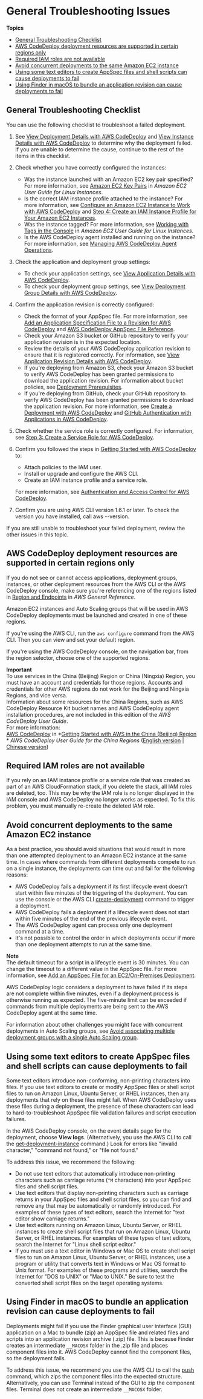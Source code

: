# General Troubleshooting Issues<a name="troubleshooting-general"></a>

**Topics**
+ [General Troubleshooting Checklist](#troubleshooting-checklist)
+ [AWS CodeDeploy deployment resources are supported in certain regions only](#troubleshooting-supported-regions)
+ [Required IAM roles are not available](#troubleshooting-iam-cloudformation)
+ [Avoid concurrent deployments to the same Amazon EC2 instance](#troubleshooting-concurrent-deployments)
+ [Using some text editors to create AppSpec files and shell scripts can cause deployments to fail](#troubleshooting-text-editors)
+ [Using Finder in macOS to bundle an application revision can cause deployments to fail](#troubleshooting-bundle-with-finder)

## General Troubleshooting Checklist<a name="troubleshooting-checklist"></a>

You can use the following checklist to troubleshoot a failed deployment\.

1. See [View Deployment Details with AWS CodeDeploy](deployments-view-details.md) and [View Instance Details with AWS CodeDeploy](instances-view-details.md) to determine why the deployment failed\. If you are unable to determine the cause, continue to the rest of the items in this checklist\.

1. Check whether you have correctly configured the instances:
   + Was the instance launched with an Amazon EC2 key pair specified? For more information, see [Amazon EC2 Key Pairs](http://docs.aws.amazon.com/AWSEC2/latest/UserGuide/ec2-key-pairs.html) in *Amazon EC2 User Guide for Linux Instances*\.
   + Is the correct IAM instance profile attached to the instance? For more information, see [Configure an Amazon EC2 Instance to Work with AWS CodeDeploy](instances-ec2-configure.md) and [Step 4: Create an IAM Instance Profile for Your Amazon EC2 Instances](getting-started-create-iam-instance-profile.md)\.
   + Was the instance tagged? For more information, see [Working with Tags in the Console](http://docs.aws.amazon.com/AWSEC2/latest/UserGuide/Using_Tags.html#Using_Tags_Console) in *Amazon EC2 User Guide for Linux Instances*\.
   + Is the AWS CodeDeploy agent installed and running on the instance? For more information, see [Managing AWS CodeDeploy Agent Operations](codedeploy-agent-operations.md)\.

1. Check the application and deployment group settings:
   + To check your application settings, see [View Application Details with AWS CodeDeploy](applications-view-details.md)\.
   + To check your deployment group settings, see [View Deployment Group Details with AWS CodeDeploy](deployment-groups-view-details.md)\.

1. Confirm the application revision is correctly configured:
   + Check the format of your AppSpec file\. For more information, see [Add an Application Specification File to a Revision for AWS CodeDeploy](application-revisions-appspec-file.md) and [AWS CodeDeploy AppSpec File Reference](reference-appspec-file.md)\.
   + Check your Amazon S3 bucket or GitHub repository to verify your application revision is in the expected location\.
   + Review the details of your AWS CodeDeploy application revision to ensure that it is registered correctly\. For information, see [View Application Revision Details with AWS CodeDeploy](application-revisions-view-details.md)\.
   + If you're deploying from Amazon S3, check your Amazon S3 bucket to verify AWS CodeDeploy has been granted permissions to download the application revision\. For information about bucket policies, see [Deployment Prerequisites](deployments-create-prerequisites.md)\.
   + If you're deploying from GitHub, check your GitHub repository to verify AWS CodeDeploy has been granted permissions to download the application revision\. For more information, see [Create a Deployment with AWS CodeDeploy](deployments-create.md) and [GitHub Authentication with Applications in AWS CodeDeploy](integrations-partners-github.md#behaviors-authentication)\.

1. Check whether the service role is correctly configured\. For information, see [Step 3: Create a Service Role for AWS CodeDeploy](getting-started-create-service-role.md)\.

1. Confirm you followed the steps in [Getting Started with AWS CodeDeploy](getting-started-codedeploy.md) to: 
   + Attach policies to the IAM user\.
   + Install or upgrade and configure the AWS CLI\.
   + Create an IAM instance profile and a service role\.

   For more information, see [Authentication and Access Control for AWS CodeDeploy](auth-and-access-control.md)\.

1. Confirm you are using AWS CLI version 1\.6\.1 or later\. To check the version you have installed, call aws \-\-version\.

If you are still unable to troubleshoot your failed deployment, review the other issues in this topic\.

## AWS CodeDeploy deployment resources are supported in certain regions only<a name="troubleshooting-supported-regions"></a>

If you do not see or cannot access applications, deployment groups, instances, or other deployment resources from the AWS CLI or the AWS CodeDeploy console, make sure you're referencing one of the regions listed in [Region and Endpoints](http://docs.aws.amazon.com/general/latest/gr/rande.html#codedeploy_region) in *AWS General Reference*\.

Amazon EC2 instances and Auto Scaling groups that will be used in AWS CodeDeploy deployments must be launched and created in one of these regions\.

If you're using the AWS CLI, run the `aws configure` command from the AWS CLI\. Then you can view and set your default region\.

If you're using the AWS CodeDeploy console, on the navigation bar, from the region selector, choose one of the supported regions\.

**Important**  
To use services in the China \(Beijing\) Region or China \(Ningxia\) Region, you must have an account and credentials for those regions\. Accounts and credentials for other AWS regions do not work for the Beijing and Ningxia Regions, and vice versa\.  
Information about some resources for the China Regions, such as AWS CodeDeploy Resource Kit bucket names and AWS CodeDeploy agent installation procedures, are not included in this edition of the *AWS CodeDeploy User Guide*\.  
For more information:  
[AWS CodeDeploy](http://docs.amazonaws.cn/en_us/aws/latest/userguide/codedeploy.html) in *[Getting Started with AWS in the China \(Beijing\) Region](http://docs.amazonaws.cn/en_us/aws/latest/userguide/introduction.html) *
*AWS CodeDeploy User Guide for the China Regions* \([English version](http://docs.amazonaws.cn/en_us/codedeploy/latest/userguide/welcome.html) \| [Chinese version](http://docs.amazonaws.cn/codedeploy/latest/userguide/welcome.html)\)

## Required IAM roles are not available<a name="troubleshooting-iam-cloudformation"></a>

If you rely on an IAM instance profile or a service role that was created as part of an AWS CloudFormation stack, if you delete the stack, all IAM roles are deleted, too\. This may be why the IAM role is no longer displayed in the IAM console and AWS CodeDeploy no longer works as expected\. To fix this problem, you must manually re\-create the deleted IAM role\.

## Avoid concurrent deployments to the same Amazon EC2 instance<a name="troubleshooting-concurrent-deployments"></a>

As a best practice, you should avoid situations that would result in more than one attempted deployment to an Amazon EC2 instance at the same time\. In cases where commands from different deployments compete to run on a single instance, the deployments can time out and fail for the following reasons:
+ AWS CodeDeploy fails a deployment if its first lifecycle event doesn't start within five minutes of the triggering of the deployment\. You can use the console or the AWS CLI [create\-deployment](http://docs.aws.amazon.com/cli/latest/reference/deploy/create-deployment.html) command to trigger a deployment\.
+ AWS CodeDeploy fails a deployment if a lifecycle event does not start within five minutes of the end of the previous lifecycle event\.
+ The AWS CodeDeploy agent can process only one deployment command at a time\. 
+ It's not possible to control the order in which deployments occur if more than one deployment attempts to run at the same time\. 

**Note**  
The default timeout for a script in a lifecycle event is 30 minutes\. You can change the timeout to a different value in the AppSpec file\. For more information, see [Add an AppSpec File for an EC2/On\-Premises Deployment](application-revisions-appspec-file.md#add-appspec-file-server)\.

AWS CodeDeploy logic considers a deployment to have failed if its steps are not complete within five minutes, even if a deployment process is otherwise running as expected\. The five\-minute limit can be exceeded if commands from multiple deployments are being sent to the AWS CodeDeploy agent at the same time\.

For information about other challenges you might face with concurrent deployments in Auto Scaling groups, see [Avoid associating multiple deployment groups with a single Auto Scaling group](troubleshooting-auto-scaling.md#troubleshooting-multiple-depgroups)\.

## Using some text editors to create AppSpec files and shell scripts can cause deployments to fail<a name="troubleshooting-text-editors"></a>

Some text editors introduce non\-conforming, non\-printing characters into files\. If you use text editors to create or modify AppSpec files or shell script files to run on Amazon Linux, Ubuntu Server, or RHEL instances, then any deployments that rely on these files might fail\. When AWS CodeDeploy uses these files during a deployment, the presence of these characters can lead to hard\-to\-troubleshoot AppSpec file validation failures and script execution failures\. 

In the AWS CodeDeploy console, on the event details page for the deployment, choose **View logs**\. \(Alternatively, you use the AWS CLI to call the [get\-deployment\-instance](http://docs.aws.amazon.com/cli/latest/reference/deploy/get-deployment-instance.html) command\.\) Look for errors like "invalid character," "command not found," or "file not found\."

To address this issue, we recommend the following:
+ Do not use text editors that automatically introduce non\-printing characters such as carriage returns \(`^M` characters\) into your AppSpec files and shell script files\. 
+ Use text editors that display non\-printing characters such as carriage returns in your AppSpec files and shell script files, so you can find and remove any that may be automatically or randomly introduced\. For examples of these types of text editors, search the Internet for "text editor show carriage returns\."
+ Use text editors running on Amazon Linux, Ubuntu Server, or RHEL instances to create shell script files that run on Amazon Linux, Ubuntu Server, or RHEL instances\. For examples of these types of text editors, search the Internet for "Linux shell script editor\."
+ If you must use a text editor in Windows or Mac OS to create shell script files to run on Amazon Linux, Ubuntu Server, or RHEL instances, use a program or utility that converts text in Windows or Mac OS format to Unix format\. For examples of these programs and utilities, search the Internet for "DOS to UNIX" or "Mac to UNIX\." Be sure to test the converted shell script files on the target operating systems\.

## Using Finder in macOS to bundle an application revision can cause deployments to fail<a name="troubleshooting-bundle-with-finder"></a>

Deployments might fail if you use the Finder graphical user interface \(GUI\) application on a Mac to bundle \(zip\) an AppSpec file and related files and scripts into an application revision archive \(\.zip\) file\. This is because Finder creates an intermediate `__MACOSX` folder in the \.zip file and places component files into it\. AWS CodeDeploy cannot find the component files, so the deployment fails\.

To address this issue, we recommend you use the AWS CLI to call the [push](http://docs.aws.amazon.com/cli/latest/reference/deploy/push.html) command, which zips the component files into the expected structure\. Alternatively, you can use Terminal instead of the GUI to zip the component files\. Terminal does not create an intermediate `__MACOSX` folder\.